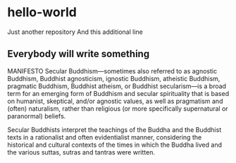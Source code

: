 # hello-world
Just another repository
And this additional line

Everybody will write something
------------------------------

MANIFESTO
Secular Buddhism—sometimes also referred to as agnostic Buddhism, Buddhist agnosticism, ignostic Buddhism, atheistic Buddhism, pragmatic Buddhism, Buddhist atheism, or Buddhist secularism—is a broad term for an emerging form of Buddhism and secular spirituality that is based on humanist, skeptical, and/or agnostic values, as well as pragmatism and (often) naturalism, rather than religious (or more specifically supernatural or paranormal) beliefs.

Secular Buddhists interpret the teachings of the Buddha and the Buddhist texts in a rationalist and often evidentialist manner, considering the historical and cultural contexts of the times in which the Buddha lived and the various suttas, sutras and tantras were written.
